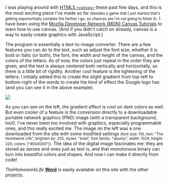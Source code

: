 <p>I was playing around with <a href="http://www.w3schools.com/html/html5_canvas.asp">HTML5 <code style="font-family:courier">&lt;canvas&gt;</code></a> these past few days, and this is the most exciting piece I've made so far <small>(besides a game that I just started that's getting exponentially complex the farther I go, so chances are I'm not going to finish it)</small>. I have been using the <a href="https://developer.mozilla.org/en-US/docs/Web/API/Canvas_API/Tutorial">Mozilla Developer Network (MDN) Canvas Tutorials</a> to learn how to use canvas. (And if you didn't catch on already, canvas is a way to easily create graphics with JavaScript.)</p><p>The program is essentially a text-to-image converter. There are a few features you can do to the text, such as adjust the font size, whether it is bold or italic (or both), the font, the width and height of the canvas, and the colors of the letters. As of now, the colors just repeat in the order they are given, and the text is always centered both vertically and horizontally, so there is a little bit of rigidity. Another cool feature is the lightening of the letters: I initially added this to create the slight gradient from top-left to bottom-right of the words to create hte kind of effect the Google logo has (and you can see it in the above example).</p><img class="postImageLeft half" src="images/posts/wordTheHomeworkLife.png" /><p>As you can see on the left, the gradient effect is cool on dark colors as well. But even cooler of a feature is the conversion directly to a downloadable portable network graphics (PNG) image (with a transparent background, too!). I've never been too involved with graphics, especially programmable ones, and this really excited me. The image on the left was a one downloaded from the site with some modified settings <small>(font size: 110, text: "The Homework Life", brighten by: 255, styles: "bold", font family: "ubuntu", width: 1024, height: 220, colors: ["#000000"])</small>. The idea of the digital image fascinates me: they are stored as zeroes and ones just as text is, and that monotonous binary can turn into beautiful colors and shapes. And now I can make it directly from code!</p><p><em>TheHomeworkLife</em> <strong><a href="extras/Word">Word</a></strong> is easily available on this site with the other projects.</p>